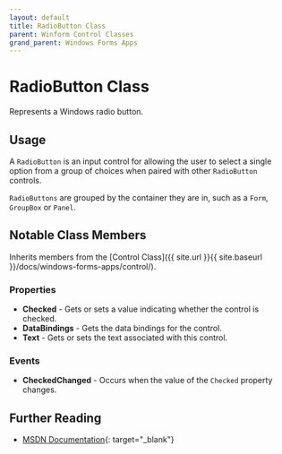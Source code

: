 ```yaml
---
layout: default
title: RadioButton Class
parent: Winform Control Classes
grand_parent: Windows Forms Apps
---
```


# RadioButton Class

Represents a Windows radio button.

## Usage

A `RadioButton` is an input control for allowing the user to select a single option from a group of choices when paired with other `RadioButton` controls.

`RadioButtons` are grouped by the container they are in, such as a `Form`, `GroupBox` or `Panel`.

## Notable Class Members

Inherits members from the [Control Class]({{ site.url }}{{ site.baseurl }}/docs/windows-forms-apps/control/).

### Properties

* **Checked** - Gets or sets a value indicating whether the control is checked.
* **DataBindings** - Gets the data bindings for the control.
* **Text** - Gets or sets the text associated with this control.

### Events

* **CheckedChanged** - Occurs when the value of the `Checked` property changes.

## Further Reading

* [MSDN Documentation](https://docs.microsoft.com/en-us/dotnet/api/system.windows.forms.radiobutton){: target="_blank"}
